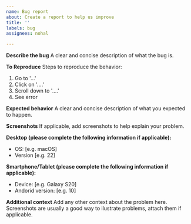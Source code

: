 ```yaml
---
name: Bug report
about: Create a report to help us improve
title: ''
labels: bug
assignees: nohal

---
```


**Describe the bug**
A clear and concise description of what the bug is.

**To Reproduce**
Steps to reproduce the behavior:
1. Go to '...'
2. Click on '....'
3. Scroll down to '....'
4. See error

**Expected behavior**
A clear and concise description of what you expected to happen.

**Screenshots**
If applicable, add screenshots to help explain your problem.

**Desktop (please complete the following information if applicable):**
 - OS: [e.g. macOS]
 - Version [e.g. 22]

**Smartphone/Tablet (please complete the following information if applicable):**
 - Device: [e.g. Galaxy S20]
 - Andorid version: [e.g. 10]

**Additional context**
Add any other context about the problem here. Screenshots are usually a good way to ilustrate problems, attach them if applicable.
